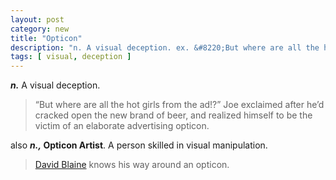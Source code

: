 ```yaml
---
layout: post
category: new
title: "Opticon"
description: "n. A visual deception. ex. &#8220;But where are all the hot girls from the ad!?&#8221; Joe exclaimed after he&#8217;d cracked open the new brand of beer, and realized himself to be the victim of an elaborate advertising opticon. n. Opticon Artist, a person skilled in..."
tags: [ visual, deception ]
---
```


***n.*** A visual deception.

> &#8220;But where are all the hot girls from the ad!?&#8221; Joe exclaimed after he&#8217;d cracked open the new brand of beer, and realized himself to be the victim of an elaborate advertising opticon.

also ***n.,* Opticon Artist**.  A person skilled in visual manipulation.

> <a href="http://davidblaine.com/" target="_blank">David Blaine</a> knows his way around an opticon.